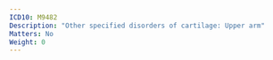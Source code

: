 ```yaml
---
ICD10: M9482
Description: "Other specified disorders of cartilage: Upper arm"
Matters: No
Weight: 0
---
```

